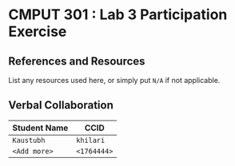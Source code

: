 # CMPUT 301 : Lab 3 Participation Exercise

## References and Resources

List any resources used here, or simply put `N/A` if not applicable.

## Verbal Collaboration

| Student Name | CCID        |
| ------------ | ----------- |
| `Kaustubh`   | `khilari`   |
| `<Add more>` | `<1764444>` |
